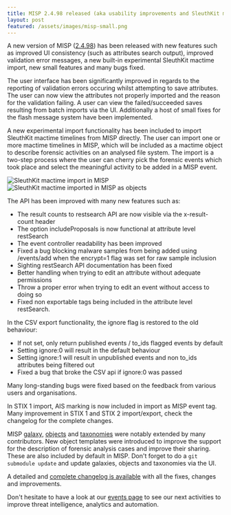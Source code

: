 ```yaml
---
title: MISP 2.4.98 released (aka usability improvements and SleuthKit mactime import)
layout: post
featured: /assets/images/misp-small.png
---
```


A new version of MISP ([2.4.98](https://github.com/MISP/MISP/tree/v2.4.98)) has been released with new features such as improved UI consistency (such as attributes search output), improved validation error messages, a new built-in experimental SleuthKit mactime import, new small features and many bugs fixed.

The user interface has been significantly improved in regards to the reporting of validation errors occuring whilst attempting to save attributes. The user can now view the attributes not properly imported and the
reason for the validation failing. A user can view the failed/succeeded saves resulting from batch imports via the UI. Additionally a host of small fixes for the flash message system have been implemented.

A new experimental import functionality has been included to import SleuthKit mactime timelines from MISP directly. The user can import one or more mactime timelines in MISP, which will be included as a mactime object to describe forensic activities on an analysed file system. The import is a two-step process where the user can cherry pick the forensic events which took place and select the meaningful activity to be added in a MISP event.

![SleuthKit mactime import in MISP](https://www.misp-project.org/assets/images/misp/blog/mactime1.png)
![SleuthKit mactime imported in MISP as objects](https://www.misp-project.org/assets/images/misp/blog/mactime2.png)

The API has been improved with many new features such as:

- The result counts to restsearch API are now visible via the x-result-count header
- The option includeProposals is now functional at attribute level restSearch
- The event controller readability has been improved
- Fixed a bug blocking malware samples from being added using /events/add when the encrypt=1 flag was set for raw sample inclusion
- Sighting restSearch API documentation has been fixed
- Better handling when trying to edit an attribute without adequate permissions
- Throw a proper error when trying to edit an event without access to doing so
- Fixed non exportable tags being included in the attribute level restSearch.

In the CSV export functionality, the ignore flag is restored to the old behaviour:

- If not set, only return published events / to_ids flagged events by default
- Setting ignore:0 will result in the default behaviour
- Setting ignore:1 will result in unpublished events and non to_ids attributes being filtered out
- Fixed a bug that broke the CSV api if ignore:0 was passed

Many long-standing bugs were fixed based on the feedback from various users and organisations.

In STIX 1 import, AIS marking is now included in import as MISP event tag. Many improvement in STIX 1 and STIX 2 import/export, check the changelog for the complete changes.

MISP [galaxy](/galaxy.pdf), [objects](/objects.pdf) and [taxonomies](/taxonomies.pdf) were notably extended by many contributors. New object templates were introduced to improve the support for the description of forensic analysis cases and improve their sharing. These are also included by default in MISP. Don't forget to do a `git submodule update` and update galaxies, objects and taxonomies via the UI.

A detailed and [complete changelog is available](http://www.misp-project.org/Changelog.txt) with all the fixes, changes and improvements.

Don't hesitate to have a look at our [events page](http://www.misp-project.org/events/) to see our next activities to improve threat intelligence, analytics and automation.

